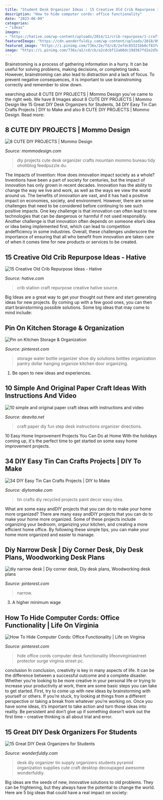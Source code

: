 ```yaml
---
title: "Student Desk Organizer Ideas : 15 Creative Old Crib Repurpose Ideas"
description: "How to hide computer cords: office functionality"
date: "2023-06-09"
categories:
- "ideas"
images:
- "https://hative.com/wp-content/uploads/2014/11/crib-repurpose/1-craft-station-from-crib.jpg"
featuredImage: "https://cdn.wonderfuldiy.com/wp-content/uploads/2018/09/Decoupaged-tin-can-pyramid-desk-organizer.jpg"
featured_image: "https://i.pinimg.com/736x/2e/fd/c8/2efdc85521bb0cf83fdcd3049753af02.jpg"
image: "https://i.pinimg.com/736x/a2/cd/cb/a2cdcbf12a60dc19d367fd2e2d5d9297.jpg"
---
```



Brainstroming is a process of gathering information in a hurry. It can be useful for solving problems, making decisions, or completing tasks. However, brainstroming can also lead to distraction and a lack of focus. To prevent negative consequences, it is important to use brainstroming correctly and remember to slow down.

	

		
searching about 8 CUTE DIY PROJECTS | Mommo Design you've came to the right web. We have 8 Images about 8 CUTE DIY PROJECTS | Mommo Design like 15 Great DIY Desk Organizers for Students, 34 DIY Easy Tin Can Crafts Projects | DIY to Make and also 8 CUTE DIY PROJECTS | Mommo Design. Read more:
		
    
## 8 CUTE DIY PROJECTS | Mommo Design

<img loading=lazy src="http://www.mommodesign.com/sites/default/files/styles/full_width/public/images/gallery/789/montagna.jpg?itok=by41uUYk" onerror="this.onerror=null;this.src='https://tse3.mm.bing.net/th?id=OIP.ssTujGoZ1CS0owQdDsHsSQHaKb&amp;pid=15.1';" alt="8 CUTE DIY PROJECTS | Mommo Design">

_Source: mommodesign.com_

>diy projects cute desk organizer crafts mountain mommo bureau tidy ohohblog feedpuzzle du. 

	

The Impacts of Invention: How does innovation impact society as a whole?
Inventions have been a part of society for centuries, but the impact of innovation has only grown in recent decades. Innovation has the ability to change the way we live and work, as well as the ways we view the world around us. The benefits of innovation are vast, and it has had a positive impact on economies, society, and environment. However, there are some challenges that need to be considered before continuing to see such positive impacts. One key challenge is that innovation can often lead to new technologies that can be dangerous or harmful if not used responsibly. Another challenge is that innovation often depends on someone else’s idea or idea being implemented first, which can lead to competition andefficiency in some industries. Overall, these challenges underscore the importance of ensuring that all who benefit from innovation are taken care of when it comes time for new products or services to be created.

    
## 15 Creative Old Crib Repurpose Ideas - Hative

<img loading=lazy src="https://hative.com/wp-content/uploads/2014/11/crib-repurpose/1-craft-station-from-crib.jpg" onerror="this.onerror=null;this.src='https://tse4.mm.bing.net/th?id=OIP.jKnjnHHxt4Hx28VJUKWSlgHaJ4&amp;pid=15.1';" alt="15 Creative Old Crib Repurpose Ideas - Hative">

_Source: hative.com_

>crib station craft repurpose creative hative source. 

	

Big Ideas are a great way to get your thought out there and start generating ideas for new projects. By coming up with a few good ones, you can then start brainstorming possible solutions. Some big ideas that may come to mind include: 

    
## Pin On Kitchen Storage &amp; Organization

<img loading=lazy src="https://i.pinimg.com/736x/2e/fd/c8/2efdc85521bb0cf83fdcd3049753af02.jpg" onerror="this.onerror=null;this.src='https://tse4.mm.bing.net/th?id=OIP.4VXVGon3b9rU9TDaVlCLYwHaO6&amp;pid=15.1';" alt="Pin on Kitchen Storage &amp; Organization">

_Source: pinterest.com_

>storage water bottle organizer shoe diy solutions bottles organization pantry dollar hanging organize kitchen door organizing. 

	

1. Be open to new ideas and experiences.

    
## 10 Simple And Original Paper Craft Ideas With Instructions And Video

<img loading=lazy src="https://deavita.net/wp-content/uploads/2019/02/Fun-paper-craft-ideas-DIY-desk-organizer-step-by-step-instructions.jpeg" onerror="this.onerror=null;this.src='https://tse3.mm.bing.net/th?id=OIP.1LHuYDM8cf6foTjUnYqDzwHaMI&amp;pid=15.1';" alt="10 simple and original paper craft ideas with instructions and video">

_Source: deavita.net_

>craft paper diy fun step desk instructions organizer directions. 

	

10 Easy Home Improvement Projects You Can Do at Home
With the holidays coming up, it's the perfect time to get started on some easy home improvement projects.

    
## 34 DIY Easy Tin Can Crafts Projects | DIY To Make

<img loading=lazy src="http://www.diytomake.com/wp-content/uploads/2016/08/tin-can-decor-idea.jpg" onerror="this.onerror=null;this.src='https://tse2.mm.bing.net/th?id=OIP.kqjavTiLbw1a9Kebmq2slAHaJ3&amp;pid=15.1';" alt="34 DIY Easy Tin Can Crafts Projects | DIY to Make">

_Source: diytomake.com_

>tin crafts diy recycled projects paint decor easy idea. 

	

What are some easy andDIY projects that you can do to make your home more organized?
There are many easy andDIY projects that you can do to make your home more organized. Some of these projects include organizing your bedroom, organizing your kitchen, and creating a more efficient home office. By following these simple tips, you can make your home more organized and easier to manage.

    
## Diy Narrow Desk | Diy Corner Desk, Diy Desk Plans, Woodworking Desk Plans

<img loading=lazy src="https://i.pinimg.com/736x/b0/0a/2a/b00a2a7b809291fb56c7c2cee26d1ba4.jpg" onerror="this.onerror=null;this.src='https://tse3.mm.bing.net/th?id=OIP.QDbB3fc-stin7VbVgsir-gHaEw&amp;pid=15.1';" alt="diy narrow desk | Diy corner desk, Diy desk plans, Woodworking desk plans">

_Source: pinterest.com_

>narrow. 

	

3. A higher minimum wage

    
## How To Hide Computer Cords: Office Functionality | Life On Virginia

<img loading=lazy src="https://i.pinimg.com/736x/a2/cd/cb/a2cdcbf12a60dc19d367fd2e2d5d9297.jpg" onerror="this.onerror=null;this.src='https://tse4.mm.bing.net/th?id=OIP.WsMnJ8gHew1SHzMgP3IYFgHaLH&amp;pid=15.1';" alt="How To Hide Computer Cords: Office Functionality | Life on Virginia">

_Source: pinterest.com_

>hide office cords computer desk functionality lifeonvirginiastreet protector surge virginia street pc. 

	

conclusion
In conclusion, creativity is key in many aspects of life. It can be the difference between a successful outcome and a complete disaster. Whether you’re looking to be more creative in your personal life or trying to increase your productivity at work, there are some basic steps you can take to get started.
First, try to come up with new ideas by brainstorming with yourself or others. If you’re stuck, try looking at things from a different perspective or taking a break from whatever you’re working on. Once you have some ideas, it’s important to take action and turn those ideas into reality. Be persistent and don’t give up if something doesn’t work out the first time – creative thinking is all about trial and error.

    
## 15 Great DIY Desk Organizers For Students

<img loading=lazy src="https://cdn.wonderfuldiy.com/wp-content/uploads/2018/09/Decoupaged-tin-can-pyramid-desk-organizer.jpg" onerror="this.onerror=null;this.src='https://tse1.mm.bing.net/th?id=OIP.v29G7KkYrQue9PSiV7ijuQHaLH&amp;pid=15.1';" alt="15 Great DIY Desk Organizers for Students">

_Source: wonderfuldiy.com_

>desk diy organizer tin supply organizers students pyramid organization supplies cute craft desktop decoupaged awesome wonderfuldiy. 

	

Big ideas are the seeds of new, innovative solutions to old problems. They can be frightening, but they always have the potential to change the world. Here are 5 big ideas that could have a real impact on society:

